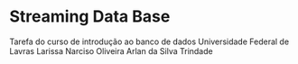 # Streaming Data Base
 Tarefa do curso de introdução ao banco de dados Universidade Federal de Lavras
Larissa Narciso Oliveira
Arlan da Silva Trindade
